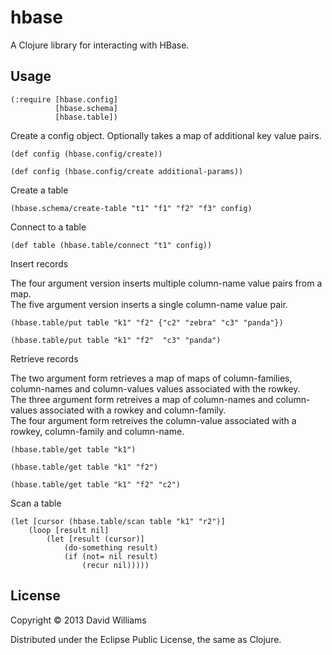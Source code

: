 # hbase

A Clojure library for interacting with HBase. 

## Usage

    (:require [hbase.config]
              [hbase.schema]
              [hbase.table])
        
Create a config object.  Optionally takes a map of additional key value pairs.

    (def config (hbase.config/create))
    
    (def config (hbase.config/create additional-params))

Create a table

    (hbase.schema/create-table "t1" "f1" "f2" "f3" config)
    
Connect to a table

    (def table (hbase.table/connect "t1" config))
    
Insert records

The four argument version inserts multiple column-name value pairs from a map.  
The five argument version inserts a single column-name value pair.  

    (hbase.table/put table "k1" "f2" {"c2" "zebra" "c3" "panda"})
    
    (hbase.table/put table "k1" "f2"  "c3" "panda")
    
Retrieve records

The two argument form retrieves a map of maps of column-families, column-names and column-values values associated with the rowkey.  
The three argument form retreives a map of column-names and column-values associated with a rowkey and column-family.  
The four argument form retreives the column-value associated with a rowkey, column-family and column-name.  

    (hbase.table/get table "k1")

    (hbase.table/get table "k1" "f2")
    
    (hbase.table/get table "k1" "f2" "c2")
    
Scan a table

    (let [cursor (hbase.table/scan table "k1" "r2")]
        (loop [result nil]
            (let [result (cursor)]
                (do-something result)
                (if (not= nil result)
                    (recur nil)))))

## License

Copyright © 2013 David Williams

Distributed under the Eclipse Public License, the same as Clojure.
